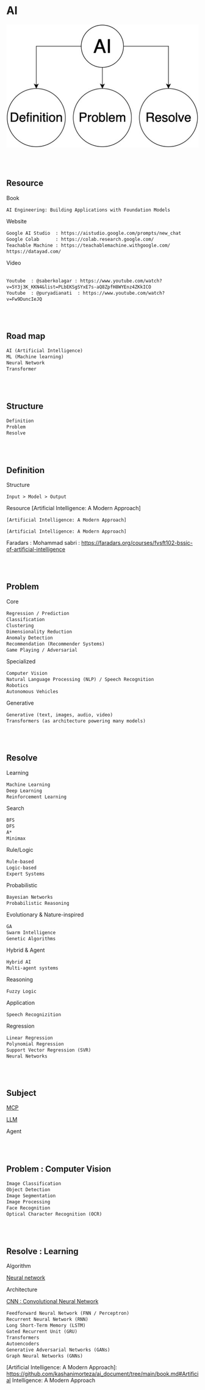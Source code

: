 <!--------------------------------------------------------------------------------- Description -->
# AI

![AI](https://github.com/kashanimorteza/ai_document/blob/main/file/pic/AI.jpg)

<!--------------------------------------------------------------------------------- Resource -->
<br><br>

## Resource  
<!-------------------------- Book -->
Book
```
AI Engineering: Building Applications with Foundation Models
```
<!-------------------------- Website -->
Website
```
Google AI Studio  : https://aistudio.google.com/prompts/new_chat
Google Colab      : https://colab.research.google.com/
Teachable Machine : https://teachablemachine.withgoogle.com/
https://datayad.com/
```
<!-------------------------- Video -->
Video
```

Youtube  : @saberkolagar : https://www.youtube.com/watch?v=5Y3j3K_KKN4&list=PLbEKSgSYxE7s-aQ8ZpfH8WYEnz4ZKkICO
Youtube  : @puryadianati  : https://www.youtube.com/watch?v=Fw9DuncIeJQ
```

<!--------------------------------------------------------------------------------- Road map -->
<br><br>

## Road map
```
AI (Artificial Intelligence) 
ML (Machine learning)
Neural Network
Transformer
```

<!--------------------------------------------------------------------------------- Structure -->
<br><br>

## Structure
```
Definition
Problem
Resolve
```

<!--------------------------------------------------------------------------------- Problem -->
<br><br>

## Definition
Structure
```
Input > Model > Output
```
Resource
[Artificial Intelligence: A Modern Approach]

    [Artificial Intelligence: A Modern Approach]

```
[Artificial Intelligence: A Modern Approach]
```
Faradars : Mohammad sabri : https://faradars.org/courses/fvsft102-bssic-of-artificial-intelligence



<!--------------------------------------------------------------------------------- Problem -->
<br><br>

## Problem
Core
```
Regression / Prediction
Classification
Clustering
Dimensionality Reduction
Anomaly Detection
Recommendation (Recommender Systems)
Game Playing / Adversarial
```
Specialized
```
Computer Vision
Natural Language Processing (NLP) / Speech Recognition
Robotics
Autonomous Vehicles
```
Generative
```
Generative (text, images, audio, video)
Transformers (as architecture powering many models)
```

<!--------------------------------------------------------------------------------- Resolve -->
<br><br>

## Resolve
Learning
```
Machine Learning
Deep Learning
Reinforcement Learning
```
Search
```
BFS
DFS
A*
Minimax
```
Rule/Logic
```
Rule-based
Logic-based
Expert Systems
```
Probabilistic
```
Bayesian Networks
Probabilistic Reasoning
```
Evolutionary & Nature-inspired
```
GA
Swarm Intelligence
Genetic Algorithms
```
Hybrid & Agent
```
Hybrid AI
Multi-agent systems
```
Reasoning
```
Fuzzy Logic
```
Application
```
Speech Recognizition
```
Regression
```
Linear Regression
Polynomial Regression
Support Vector Regression (SVR)
Neural Networks
```

<!--------------------------------------------------------------------------------- Subject -->
<br><br>

## Subject
[MCP]

[LLM]

Agent


<!--------------------------------------------------------------------------------- Problem : Computer Vision -->
<br><br>

## Problem : Computer Vision
```
Image Classification
Object Detection
Image Segmentation
Image Processing
Face Recognition
Optical Character Recognition (OCR)
```

<!--------------------------------------------------------------------------------- Resolve : Learning -->
<br><br>

## Resolve : Learning

Algorithm

[Neural network]

Architecture

[CNN : Convolutional Neural Network]

```
Feedforward Neural Network (FNN / Perceptron)
Recurrent Neural Network (RNN)
Long Short-Term Memory (LSTM)
Gated Recurrent Unit (GRU)
Transformers
Autoencoders
Generative Adversarial Networks (GANs)
Graph Neural Networks (GNNs)
```

<!--------------------------------------------------------------------------------- Links -->
[Neural network]: https://github.com/kashanimorteza/ai_document/tree/main/neural_network.md
[CNN : Convolutional Neural Network]: https://github.com/kashanimorteza/ai_document/tree/main/cnn.md
[MCP]: https://github.com/kashanimorteza/ai_document/tree/main/mcp.md
[LLM]: https://github.com/kashanimorteza/ai_document/tree/main/llm.md

[Artificial Intelligence: A Modern Approach]: https://github.com/kashanimorteza/ai_document/tree/main/book.md#Artificial Intelligence: A Modern Approach

